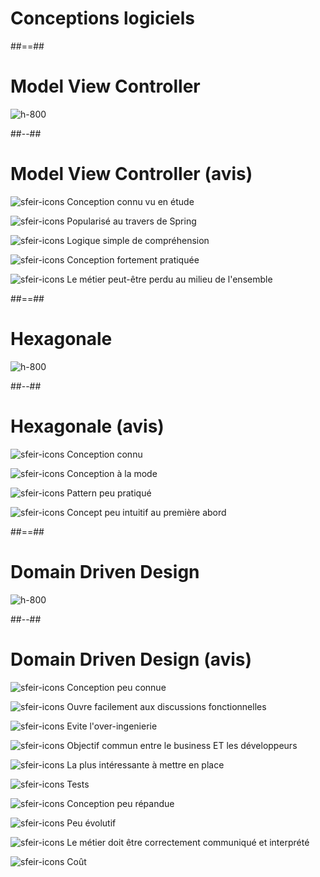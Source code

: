 <!-- .slide: class="transition" -->

# Conceptions logiciels

##==##

<!-- .slide: class="full-center" -->

# Model View Controller

![h-800](./assets/images/mvc.svg)

##--##

<!-- .slide: class="with-code" -->

# Model View Controller (avis)

![sfeir-icons](plus-circle)<!-- .element: style="--icon-color:green;"  --> Conception connu vu en étude

![sfeir-icons](plus-circle)<!-- .element: style="--icon-color:green;"  --> Popularisé au travers de Spring

![sfeir-icons](plus-circle)<!-- .element: style="--icon-color:green;"  --> Logique simple de compréhension

![sfeir-icons](plus-circle)<!-- .element: style="--icon-color:green;"  --> Conception fortement pratiquée

![sfeir-icons](minus-circle)<!-- .element: style="--icon-color:red;"  --> Le métier peut-être perdu au milieu de l'ensemble

##==##

<!-- .slide: class="full-center" -->

# Hexagonale

![h-800](./assets/images/hexa.svg)

##--##

<!-- .slide: class="with-code" -->

# Hexagonale (avis)

![sfeir-icons](plus-circle)<!-- .element: style="--icon-color:green;"  --> Conception connu

![sfeir-icons](plus-circle)<!-- .element: style="--icon-color:green;"  --> Conception à la mode

![sfeir-icons](minus-circle)<!-- .element: style="--icon-color:red;"  --> Pattern peu pratiqué

![sfeir-icons](minus-circle)<!-- .element: style="--icon-color:red;"  --> Concept peu intuitif au première abord

##==##

<!-- .slide: class="full-center" -->

# Domain Driven Design

![h-800](./assets/images/ddd.svg)

##--##

<!-- .slide: class="with-code" -->

# Domain Driven Design (avis)

![sfeir-icons](plus-circle)<!-- .element: style="--icon-color:green;"  --> Conception peu connue

![sfeir-icons](plus-circle)<!-- .element: style="--icon-color:green;"  --> Ouvre facilement aux discussions fonctionnelles

![sfeir-icons](plus-circle)<!-- .element: style="--icon-color:green;"  --> Evite l'over-ingenierie

![sfeir-icons](plus-circle)<!-- .element: style="--icon-color:green;"  --> Objectif commun entre le business ET les développeurs

![sfeir-icons](plus-circle)<!-- .element: style="--icon-color:green;"  --> La plus intéressante à mettre en place

![sfeir-icons](plus-circle)<!-- .element: style="--icon-color:green;"  --> Tests

![sfeir-icons](minus-circle)<!-- .element: style="--icon-color:red;"  --> Conception peu répandue

![sfeir-icons](minus-circle)<!-- .element: style="--icon-color:red;"  --> Peu évolutif

![sfeir-icons](minus-circle)<!-- .element: style="--icon-color:red;"  --> Le métier doit être correctement communiqué et interprété

![sfeir-icons](minus-circle)<!-- .element: style="--icon-color:red;"  --> Coût

